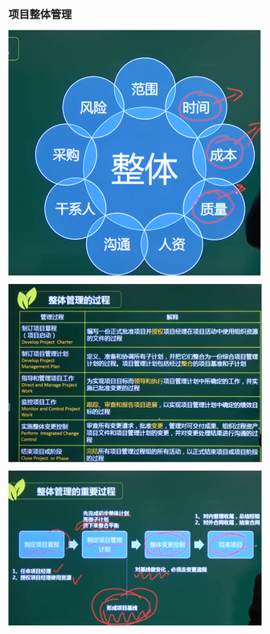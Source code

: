 ## 项目整体管理

![image-20210320134437921](../picture/image-20210320134437921.png)



![image-20210320134646483](../picture/image-20210320134646483.png)





![image-20210320135043281](../picture/image-20210320135043281.png)
